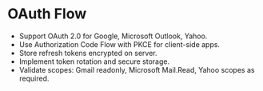 # OAuth Flow

- Support OAuth 2.0 for Google, Microsoft Outlook, Yahoo.
- Use Authorization Code Flow with PKCE for client-side apps.
- Store refresh tokens encrypted on server.
- Implement token rotation and secure storage.
- Validate scopes: Gmail readonly, Microsoft Mail.Read, Yahoo scopes as required.
